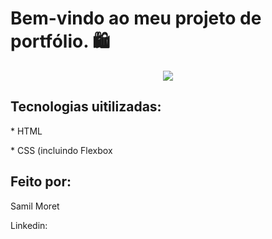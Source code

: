 <h1> Bem-vindo ao meu projeto de portfólio. 🛍️</h1>

<p align="center">
<img src= https://private-user-images.githubusercontent.com/105180420/307460297-330f88a5-873f-41c2-953b-896a4456f6ab.png?jwt=eyJhbGciOiJIUzI1NiIsInR5cCI6IkpXVCJ9.eyJpc3MiOiJnaXRodWIuY29tIiwiYXVkIjoicmF3LmdpdGh1YnVzZXJjb250ZW50LmNvbSIsImtleSI6ImtleTUiLCJleHAiOjE3MDg3MjgxNDQsIm5iZiI6MTcwODcyNzg0NCwicGF0aCI6Ii8xMDUxODA0MjAvMzA3NDYwMjk3LTMzMGY4OGE1LTg3M2YtNDFjMi05NTNiLTg5NmE0NDU2ZjZhYi5wbmc_WC1BbXotQWxnb3JpdGhtPUFXUzQtSE1BQy1TSEEyNTYmWC1BbXotQ3JlZGVudGlhbD1BS0lBVkNPRFlMU0E1M1BRSzRaQSUyRjIwMjQwMjIzJTJGdXMtZWFzdC0xJTJGczMlMkZhd3M0X3JlcXVlc3QmWC1BbXotRGF0ZT0yMDI0MDIyM1QyMjM3MjRaJlgtQW16LUV4cGlyZXM9MzAwJlgtQW16LVNpZ25hdHVyZT05ZjlkMThkMTJiY2Q0NjBkZjI1ZDg4ZDliYjJkMWI5MjAxMjY3NGJmYjgxNzRiNjUyZDRlYzM2NWM3MjBmNjJkJlgtQW16LVNpZ25lZEhlYWRlcnM9aG9zdCZhY3Rvcl9pZD0wJmtleV9pZD0wJnJlcG9faWQ9MCJ9.w1n5izGbKMmhm46h4vYHj0_jqt3yYdCSOknI1aSkVu8>
</p>

<h2>Tecnologias uitilizadas:</h2>
<p>* HTML</p>
<p>* CSS (incluindo Flexbox</p>

<h2>Feito por:</h2>
<p>Samil Moret</p>

<p>Linkedin:</p>
<a herf="https://www.linkedin.com/in/samilmoret/"></a>



